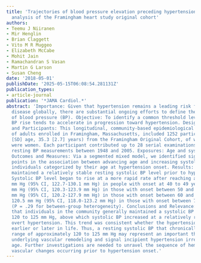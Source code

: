 ```yaml
---
title: 'Trajectories of blood pressure elevation preceding hypertension onset: An
  analysis of the Framingham heart study original cohort'
authors:
- Teemu J Niiranen
- Mir Henglin
- Brian Claggett
- Vito M R Muggeo
- Elizabeth McCabe
- Mohit Jain
- Ramachandran S Vasan
- Martin G Larson
- Susan Cheng
date: '2018-05-01'
publishDate: '2025-05-15T06:08:54.281131Z'
publication_types:
- article-journal
publication: '*JAMA Cardiol.*'
abstract: 'Importance: Given that hypertension remains a leading risk factor for chronic
  disease globally, there are substantial ongoing efforts to define the optimal range
  of blood pressure (BP). Objective: To identify a common threshold level above which
  BP rise tends to accelerate in progression toward hypertension. Design, Setting,
  and Participants: This longitudinal, community-based epidemiological cohort study
  of adults enrolled in Framingham, Massachusetts, included 1252 participants (mean
  [SD] age, 35.3 [2.7] years) from the Framingham Original Cohort, of whom 790 (63.1%)
  were women. Each participant contributed up to 28 serial examinations of standardized
  resting BP measurements between 1948 and 2005. Exposures: Age and systolic BP. Main
  Outcomes and Measures: Via a segmented mixed model, we identified significant change
  points in the association between advancing age and increasing systolic BP among
  individuals categorized by their age at hypertension onset. Results: Individuals
  maintained a relatively stable resting systolic BP level prior to hypertension onset.
  Systolic BP level began to rise at a more rapid rate after reaching a level of 123.2
  mm Hg (95% CI, 122.7-130.1 mm Hg) in people with onset at 40 to 49 years; 122.0
  mm Hg (95% CI, 120.3-123.9 mm Hg) in those with onset between 50 and 59 years, 124.9
  mm Hg (95% CI, 120.2-127.9 mm Hg) in those with onset between 60 and 69 years, and
  120.5 mm Hg (95% CI, 118.0-123.2 mm Hg) in those with onset between 70 and 79 years
  (P = .29 for between-group heterogeneity). Conclusions and Relevance: We observed
  that individuals in the community generally maintained a systolic BP of less than
  120 to 125 mm Hg, above which systolic BP increased at a relatively rapid rate toward
  overt hypertension. This trend was consistent whether the hypertension manifested
  earlier or later in life. Thus, a resting systolic BP that chronically exceeds the
  range of approximately 120 to 125 mm Hg may represent an important threshold of
  underlying vascular remodeling and signal incipient hypertension irrespective of
  age. Further investigations are needed to unravel the sequence of hemodynamic and
  vascular changes occurring prior to hypertension onset.'
---
```

